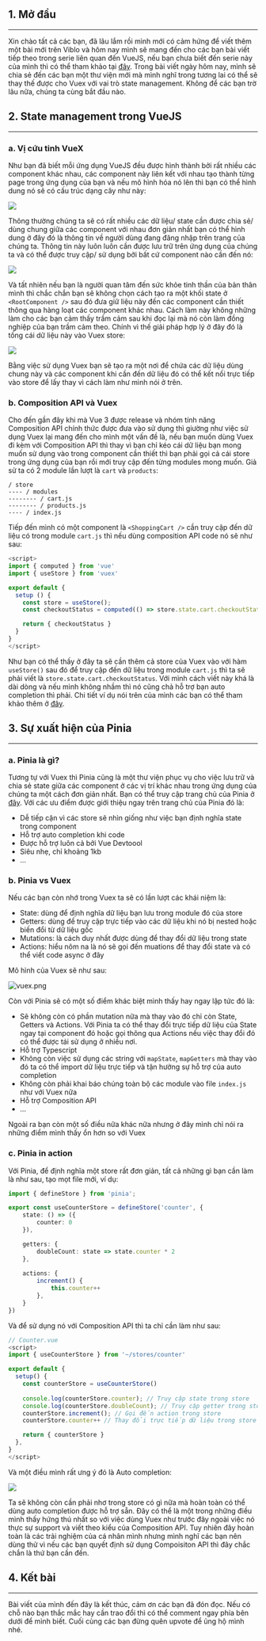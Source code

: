 ## 1. Mở đầu
<hr>

Xin chào tất cả các bạn, đã lâu lắm rồi mình mới có cảm hứng để viết thêm một bài mới trên Viblo và hôm nay mình sẽ mang đến cho các bạn bài viết tiếp theo trong serie liên quan đến VueJS, nếu bạn chưa biết đến serie này của mình thì có thể tham khảo tại [đây](https://viblo.asia/s/tim-hieu-ve-vuejs-DVK2jD2eKLj). Trong bài viết ngày hôm nay, mình sẽ chia sẻ đến các bạn một thư viện mới mà mình nghĩ trong tương lai có thể sẽ thay thế được cho Vuex với vai trò state management. Không để các bạn trờ lâu nữa, chúng ta cùng bắt đầu nào.

## 2. State management trong VueJS
<hr>

### a. Vị cứu tinh VueX

Như bạn đã biết mỗi ứng dụng VueJS đều được hình thành bởi rất nhiều các component khác nhau, các component này liên kết với nhau tạo thành từng page trong ứng dụng của bạn và nếu mô hình hóa nó lên thì bạn có thể hình dung nó sẽ có cấu trúc dạng cây như này:

![](https://images.viblo.asia/a8aaa56c-fad3-4420-9188-b73f5e2bc393.png)

Thông thường chúng ta sẽ có rất nhiều các dữ liệu/ state cần được chia sẻ/ dùng chung giữa các component với nhau đơn giản nhất bạn có thể hình dung ở đây đó là thông tin về người dùng đang đăng nhập trên trang của chúng ta. Thông tin này luôn luôn cần được lưu trữ trên ứng dụng của chúng ta và có thể được truy cập/ sử dụng bởi bất cứ component nào cần đến nó:

![](https://images.viblo.asia/b9f6a7b3-bfdd-40ba-b1ff-3bcd76721aa6.png)

Và tất nhiên nếu bạn là người quan tâm đến sức khỏe tinh thần của bản thân mình thì chắc chắn bạn sẽ không chọn cách tạo ra một khối state ở `<RootComponent />` sau đó đưa giữ liệu này đến các component cần thiết thông qua hàng loạt các component khác nhau. Cách làm này không những làm cho các bạn cảm thấy trầm cảm sau khi đọc lại mà nó còn làm đồng nghiệp của bạn trầm cảm theo. Chính vì thế giải pháp hợp lý ở đây đó là tống cái dữ liệu này vào Vuex store:

![](https://images.viblo.asia/94b23000-1b71-4d4e-8f2a-8e7cad83fcc9.png)

Bằng việc sử dụng Vuex bạn sẽ tạo ra một nơi để chứa các dữ liệu dùng chung này và các component khi cần đến dữ liệu đó có thể kết nối trực tiếp vào store để lấy thay vì cách làm như mình nói ở trên.

### b. Composition API và Vuex

Cho đến gần đây khi mà Vue 3 được release và nhóm tính năng Composition API chính thức được đưa vào sử dụng thì giường như việc sử dụng Vuex lại mang đến cho mình một vấn đề là, nếu bạn muốn dùng Vuex đi kèm với Composition API thì thay vì bạn chỉ kéo cái dữ liệu bạn mong muốn sử dụng vào trong component cần thiết thì bạn phải gọi cả cái store trong ứng dụng của bạn rồi mới truy cập đến từng modules mong muốn. Giả sử ta có 2 module lần lượt là `cart` và `products`:
```
/ store
---- / modules
-------- / cart.js
-------- / products.js
---- / index.js
```
 
Tiếp đến mình có một component là `<ShoppingCart />` cần truy cập đến dữ liệu có trong module `cart.js` thì nếu dùng composition API code nó sẽ như sau:
```js
<script>
import { computed } from 'vue'
import { useStore } from 'vuex'

export default {
  setup () {
    const store = useStore();
    const checkoutStatus = computed(() => store.state.cart.checkoutStatus);

    return { checkoutStatus }
  }
}
</script>
```

Như bạn có thể thấy ở đây ta sẽ cần thêm cả store của Vuex vào với hàm `useStore()` sau đó để truy cập đến dữ liệu trong module `cart.js` thì ta sẽ phải viết là `store.state.cart.checkoutStatus`. Với mình cách viết này khá là dài dòng và nếu mình không nhầm thì nó cũng chả hỗ trợ bạn auto completion thì phải. Chi tiết ví dụ nói trên của mình các bạn có thể tham khảo thêm ở [đây](https://github.com/vuejs/vuex/tree/main/examples/composition/shopping-cart).


## 3. Sự xuất hiện của Pinia
<hr>

### a. Pinia là gì?

Tương tự với Vuex thì Pinia cũng là một thư viện phục vụ cho việc lưu trữ và chia sẻ state giữa các component ở các vị trí khác nhau trong ứng dụng của chúng ta một cách đơn giản nhất. Bạn có thể truy cập trang chủ của Pinia ở [đây](https://pinia.vuejs.org/).  Với các ưu điểm được giới thiệu ngay trên trang chủ của Pinia đó là:
- Dễ tiếp cận vì các store sẽ nhìn giống như việc bạn định nghĩa state trong component
- Hỗ trợ auto completion khi code
- Được hỗ trợ luôn cả bởi Vue Devtoool
- Siêu nhẹ, chỉ khoảng 1kb
- ...

### b. Pinia vs Vuex

Nếu các bạn còn nhớ trong Vuex ta sẽ có lần lượt các khái niệm là:
- State: dùng để định nghĩa dữ liệu bạn lưu trong module đó của store
- Getters: dùng để truy cập trực tiếp vào các dữ liệu khi nó bị nested hoặc biến đổi từ dữ liệu gốc
- Mutations: là cách duy nhất được dùng để thay đổi dữ liệu trong state
- Actions: hiểu nôm na là nó sẽ gọi đến muations để thay đổi state và có thể viết code async ở đây

Mô hình của Vuex sẽ như sau:

![vuex.png](https://images.viblo.asia/4935afc5-f363-4ac1-b89d-e4bdce43d037.png)

Còn với Pinia sẽ có một số điểm khác biệt mình thấy hay ngay lập tức đó là:
- Sẽ không còn có phần mutation nữa mà thay vào đó chỉ còn State, Getters và Actions. Với Pinia ta có thể thay đổi trực tiếp dữ liệu của State ngay tại component đó hoặc gọi thông qua Actions nếu việc  thay đổi đó có thể được tái sử dụng ở nhiều nơi.
- Hỗ trợ Typescript 
- Không còn việc sử dụng các string với `mapState`, `mapGetters` mà thay vào đó ta có thể import dữ liệu trực tiếp và tận hưởng sự hỗ trợ của auto completion
- Không còn phải khai báo chúng toàn bộ các module vào file `index.js` như với Vuex nữa
- Hỗ trợ Composition API
- ...

Ngoài ra bạn còn một số điều nữa khác nữa nhưng ở đây mình chỉ nói ra những điểm mình thấy ổn hơn so với Vuex

### c. Pinia in action

Với Pinia, để định nghĩa một store rất đơn giản, tất cả những gì bạn cần làm là như sau, tạo mọt file mới, ví dụ:
```stores/counter.ts
import { defineStore } from 'pinia';

export const useCounterStore = defineStore('counter', {
    state: () => ({
        counter: 0
    }),

    getters: {
        doubleCount: state => state.counter * 2
    },
    
    actions: {
        increment() {
            this.counter++
        },
    }
})
```

Và để sử dụng nó với Composition API thì ta chỉ cần làm như sau:
```js
// Counter.vue
<script>
import { useCounterStore } from '~/stores/counter'

export default {
  setup() {
    const counterStore = useCounterStore()
    
    console.log(counterStore.counter); // Truy cập state trong store
    console.log(counterStore.doubleCount); // Truy cập getter trong store
    counterStore.increment(); // Gọi đến action trong store
    counterStore.counter++ // Thay đổi trực tiếp dữ liệu trong store

    return { counterStore }
  },
}
</script>
```

Và một điều mình rất ưng ý đó là Auto completion:

![](https://images.viblo.asia/750537d9-b174-45c2-8385-e61a05145830.png)

Ta sẽ không còn cần phải nhơ trong store có gì nữa mà hoàn toàn có thể dùng auto completion được hỗ trợ sẵn. Đây có thể là một trong những điều mình thấy hứng thú nhất so với việc dùng Vuex như trước đây ngoài việc nó thực sự support và viết theo kiểu của Composition API. Tuy nhiên đây hoàn toàn là các trải nghiệm của cá nhân mình nhưng mình nghĩ các bạn nên dùng thử vì nếu các bạn quyết định sử dụng Compoisiton API thì đây chắc chắn là thứ bạn cần đến.

## 4. Kết bài
<hr>

Bài viết của mình đến đây là kết thúc, cảm ơn các bạn đã đón đọc. Nếu có chỗ nào bạn thắc mắc hay cần trao đổi thì có thể comment ngay phía bên dưới để mình biết. Cuối cùng các bạn đừng quên upvote để ủng hộ mình nhé.